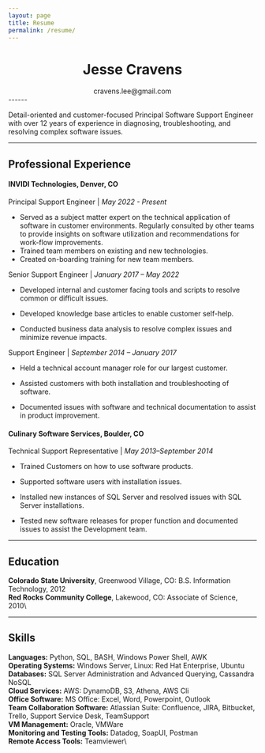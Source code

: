 ```yaml
---
layout: page
title: Resume
permalink: /resume/
---
```

<div style='text-align: center;'>
<h1>Jesse Cravens</h1>
</div>

<div style='text-align: center;'>
cravens.lee@gmail.com
</div>
------

Detail-oriented and customer-focused Principal Software Support Engineer with over 12 years of
experience in diagnosing, troubleshooting, and resolving complex software issues.

------
## Professional Experience

#### INVIDI Technologies, Denver, CO
Principal Support Engineer | *May 2022 - Present*


- Served as a subject matter expert on the technical application of software in customer
  environments. Regularly consulted by other teams to provide insights on software utilization and
  recommendations for work-flow improvements.
- Trained team members on existing and new technologies.
- Created on-boarding training for new team members.

Senior Support Engineer | *January 2017 – May 2022*


- Developed internal and customer facing tools and scripts to resolve common or difficult issues.

- Developed knowledge base articles to enable customer self-help.
- Conducted business data analysis to resolve complex issues and minimize revenue impacts.

Support Engineer | *September 2014 – January 2017*


- Held a technical account manager role for our largest customer.

- Assisted customers with both installation and troubleshooting of software.
- Documented issues with software and technical documentation to assist in product improvement.



#### Culinary Software Services, Boulder, CO

Technical Support Representative | *May 2013–September 2014*

- Trained Customers on how to use software products.

- Supported software users with installation issues.
- Installed new instances of SQL Server and resolved issues with SQL Server installations.
- Tested new software releases for proper function and documented issues to assist the Development team.

------

## Education


**Colorado State University**, Greenwood Village, CO: B.S. Information Technology, 2012\
**Red Rocks Community College**, Lakewood, CO: Associate of Science, 2010\

------


## Skills

**Languages:** Python, SQL, BASH, Windows Power Shell, AWK\
**Operating Systems:** Windows Server, Linux: Red Hat Enterprise, Ubuntu\
**Databases:** SQL Server Administration and Advanced Querying, Cassandra NoSQL\
**Cloud Services:** AWS: DynamoDB, S3, Athena, AWS Cli\
**Office Software:** MS Office: Excel, Word, Powerpoint, Outlook\
**Team Collaboration Software:** Atlassian Suite: Confluence, JIRA, Bitbucket, Trello, Support Service
Desk, TeamSupport\
**VM Management:** Oracle, VMWare\
**Monitoring and Testing Tools:** Datadog, SoapUI, Postman\
**Remote Access Tools:** Teamviewer\
